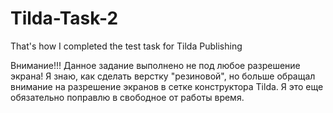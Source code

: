 # Tilda-Task-2
That's how I completed the test task for Tilda Publishing


Внимание!!!
Данное задание выполнено не под любое разрешение экрана!
Я знаю, как сделать верстку "резиновой", но больше обращал внимание на разрешение экранов в сетке конструктора Tilda.
Я это еще обязательно поправлю в свободное от работы время.
